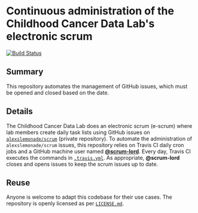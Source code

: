 # Continuous administration of the Childhood Cancer Data Lab's electronic scrum

[![Build Status](https://travis-ci.org/AlexsLemonade/scrumlord.svg?branch=master)](https://travis-ci.org/AlexsLemonade/scrumlord)

## Summary

This repository automates the management of GitHub issues, which must be opened and closed based on the date.

## Details

The Childhood Cancer Data Lab does an electronic scrum (e-scrum) where lab members create daily task lists using GitHub issues on [`alexslemonade/scrum`](https://github.com/alexslemonade/scrum) (private repository).
To automate the administration of `alexslemonade/scrum` issues, this repository relies on Travis CI daily cron jobs and a GitHub machine user named [**@scrum-lord**](https://github.com/scrum-lord).
Every day, Travis CI executes the commands in [`.travis.yml`](.travis.yml).
As appropriate, **@scrum-lord** closes and opens issues to keep the scrum issues up to date.

## Reuse

Anyone is welcome to adapt this codebase for their use cases.
The repository is openly licensed as per [`LICENSE.md`](LICENSE.md).
